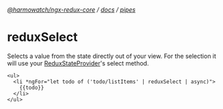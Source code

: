 ###### [@harmowatch/ngx-redux-core](../../README.md) / [docs](../index.md) / [pipes](./index.md)
 
# reduxSelect

Selects a value from the state directly out of your view. For the selection it will use your 
[ReduxStateProvider](../api/redux-state-provider.md#select)'s select method.

```angular2html
<ul>
  <li *ngFor="let todo of ('todo/listItems' | reduxSelect | async)">
    {{todo}}
  </li>
</ul>
```
